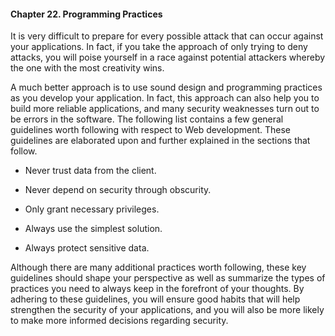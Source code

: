 #### Chapter 22. Programming Practices

It is very difficult to prepare for every possible attack that can occur against your applications. In fact, if you take the approach of only trying to deny attacks, you will poise yourself in a race against potential attackers whereby the one with the most creativity wins.

A much better approach is to use sound design and programming practices as you develop your application. In fact, this approach can also help you to build more reliable applications, and many security weaknesses turn out to be errors in the software. The following list contains a few general guidelines worth following with respect to Web development. These guidelines are elaborated upon and further explained in the sections that follow.

* Never trust data from the client.

* Never depend on security through obscurity.

* Only grant necessary privileges.

* Always use the simplest solution.

* Always protect sensitive data.

Although there are many additional practices worth following, these key guidelines should shape your perspective as well as summarize the types of practices you need to always keep in the forefront of your thoughts. By adhering to these guidelines, you will ensure good habits that will help strengthen the security of your applications, and you will also be more likely to make more informed decisions regarding security.